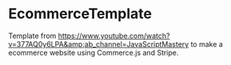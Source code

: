 # EcommerceTemplate
Template from https://www.youtube.com/watch?v=377AQ0y6LPA&amp;ab_channel=JavaScriptMastery to make a ecommerce website using Commerce.js and Stripe.
